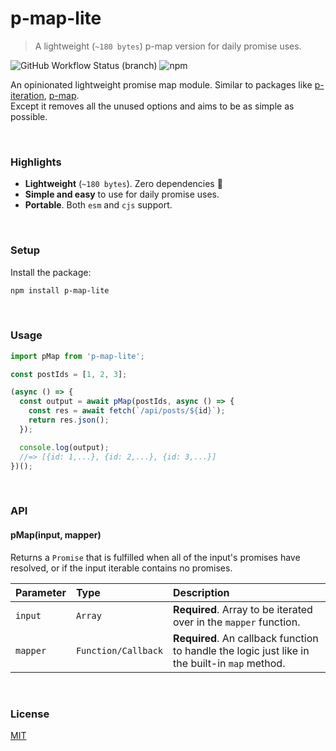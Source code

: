 # p-map-lite

> A lightweight (`~180 bytes`) p-map version for daily promise uses.

![GitHub Workflow Status (branch)](https://img.shields.io/github/workflow/status/rocktimsaikia/p-map-lite/CI/main?style=flat-square)
![npm](https://img.shields.io/npm/v/p-map-lite?style=flat-square&color=brightgreen)

An opinionated lightweight promise map module. Similar to packages like [p-iteration](https://github.com/toniov/p-iteration), [p-map](https://github.com/sindresorhus/p-map).<br>
Except it removes all the unused options and aims to be as simple as possible.

<br />

### Highlights

- **Lightweight** (`~180 bytes`). Zero dependencies :tada:
- **Simple and easy** to use for daily promise uses.
- **Portable**. Both `esm` and `cjs` support.

<br />

### Setup

Install the package:

```sh
npm install p-map-lite
```

<br />

### Usage

```js
import pMap from 'p-map-lite';

const postIds = [1, 2, 3];

(async () => {
  const output = await pMap(postIds, async () => {
    const res = await fetch(`/api/posts/${id}`);
    return res.json();
  });

  console.log(output);
  //=> [{id: 1,...}, {id: 2,...}, {id: 3,...}]
})();
```

<br />

### API

#### pMap(input, mapper)

Returns a `Promise` that is fulfilled when all of the input's promises have resolved, or if the input iterable contains no promises.

| Parameter | Type                | Description                                                                                    |
| :-------- | :------------------ | :--------------------------------------------------------------------------------------------- |
| `input`   | `Array`             | **Required**. Array to be iterated over in the `mapper` function.                              |
| `mapper`  | `Function/Callback` | **Required**. An callback function to handle the logic just like in the built-in `map` method. |

<br />

### License

[MIT](https://choosealicense.com/licenses/mit/)

